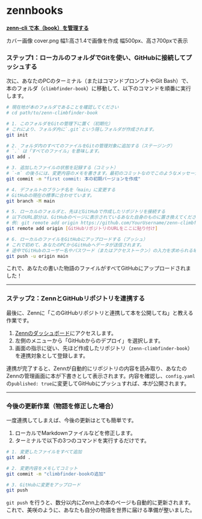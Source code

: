 # zennbooks

[**zenn-cli で本（book）を管理する**](https://zenn.dev/zenn/articles/zenn-cli-guide#cli-%E3%81%A7%E6%9C%AC%EF%BC%88book%EF%BC%89%E3%82%92%E7%AE%A1%E7%90%86%E3%81%99%E3%82%8B)

カバー画像
cover.png
幅1:高さ1.4で画像を作成
幅500px、高さ700pxで表示

### **ステップ1：ローカルのフォルダでGitを使い、GitHubに接続してプッシュする**

次に、あなたのPCのターミナル（またはコマンドプロンプトやGit Bash）で、本のフォルダ（`climbfinder-book`）に移動して、以下のコマンドを順番に実行します。

```bash
# 現在地が本のフォルダであることを確認してください
# cd path/to/zenn-climbfinder-book

# 1. このフォルダをGitの管理下に置く（初期化）
# これにより、フォルダ内に`.git`という隠しフォルダが作成されます。
git init

# 2. フォルダ内のすべてのファイルをGitの管理対象に追加する（ステージング）
# `.` は「すべてのファイル」を意味します。
git add .

# 3. 追加したファイルの状態を記録する（コミット）
# `-m` の後ろには、変更内容のメモを書きます。最初のコミットなのでこのようなメッセージが一般的です。
git commit -m "first commit: 本の初期バージョンを作成"

# 4. デフォルトのブランチ名を「main」に変更する
# GitHubの現在の標準に合わせています。
git branch -M main

# 5. ローカルのフォルダと、先ほどGitHubで作成したリポジトリを接続する
# 以下のURL部分は、GitHubのページに表示されているあなた自身のものに置き換えてください。
# 例: git remote add origin https://github.com/YourUsername/zenn-climbfinder-book.git
git remote add origin [GitHubリポジトリのURLをここに貼り付け]

# 6. ローカルのファイルをGitHubにアップロードする（プッシュ）
# これで初めて、あなたのPCからGitHubへデータが送信されます。
# 途中でGitHubのユーザー名やパスワード（またはアクセストークン）の入力を求められる場合があります。
git push -u origin main
```

これで、あなたの書いた物語のファイルがすべてGitHubにアップロードされました！

---

### **ステップ2：ZennとGitHubリポジトリを連携する**

最後に、Zennに「このGitHubリポジトリと連携して本を公開してね」と教える作業です。

1.  [Zennのダッシュボード](https://zenn.dev/dashboard)にアクセスします。
2.  左側のメニューから「GitHubからのデプロイ」を選択します。
3.  画面の指示に従い、先ほど作成したリポジトリ（`zenn-climbfinder-book`）を連携対象として登録します。

連携が完了すると、Zennが自動的にリポジトリの内容を読み取り、あなたのZennの管理画面に本が下書きとして表示されます。内容を確認し、`config.yaml`の`published: true`に変更してGitHubにプッシュすれば、本が公開されます。

---

### **今後の更新作業（物語を修正した場合）**

一度連携してしまえば、今後の更新はとても簡単です。

1.  ローカルでMarkdownファイルなどを修正します。
2.  ターミナルで以下の3つのコマンドを実行するだけです。

```bash
# 1. 変更したファイルをすべて追加
git add .

# 2. 変更内容をメモしてコミット
git commit -m "climbfinder-bookの追加"

# 3. GitHubに変更をアップロード
git push
```

`git push` を行うと、数分以内にZenn上の本のページも自動的に更新されます。
これで、美咲のように、あなたも自分の物語を世界に届ける準備が整いました。


